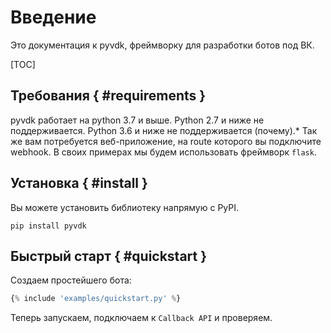 # Введение
Это документация к pyvdk, фреймворку для разработки ботов под ВК.

[TOC]

## Требования { #requirements }
pyvdk работает на python 3.7 и выше. Python 2.7 и ниже не поддерживается. Python 3.6 и ниже не поддерживается (почему).\*
Так же вам потребуется веб-приложение, на route которого вы подключите webhook. В своих примерах мы будем использовать фреймворк `flask`.

## Установка { #install }
Вы можете установить библиотеку напрямую с PyPI.
```
pip install pyvdk
```

## Быстрый старт { #quickstart }
Создаем простейшего бота:
```python
{% include 'examples/quickstart.py' %}
```
Теперь запускаем, подключаем к `Callback API` и проверяем.
